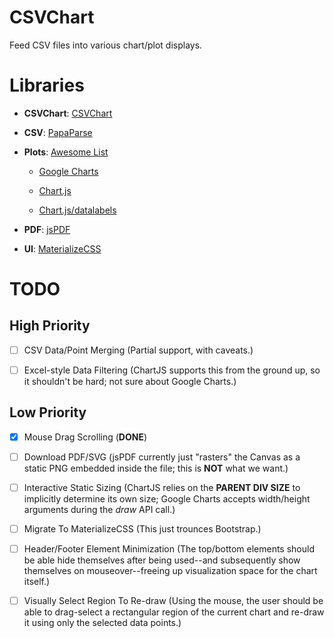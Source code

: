 # CSVChart

Feed CSV files into various chart/plot displays.

# Libraries

- **CSVChart**: [CSVChart](lib/csvchart.js)

- **CSV**: [PapaParse](https://papaparse.com)

- **Plots**: [Awesome List](https://github.com/zingchart/awesome-charting)

  - [Google Charts](https://developers.google.com/chart)

  - [Chart.js](https://www.chartjs.org)
  - [Chart.js/datalabels](https://github.com/chartjs/chartjs-plugin-datalabels)

- **PDF**: [jsPDF](https://github.com/parallax/jsPDF)

- **UI**: [MaterializeCSS](https://materializecss.com)

# TODO

## High Priority

- [ ] CSV Data/Point Merging (Partial support, with caveats.)

- [ ] Excel-style Data Filtering (ChartJS supports this from the ground up, so
  it shouldn't be hard; not sure about Google Charts.)

## Low Priority

- [x] Mouse Drag Scrolling (**DONE**)

- [ ] Download PDF/SVG (jsPDF currently just "rasters" the Canvas as a static
  PNG embedded inside the file; this is **NOT** what we want.)

- [ ] Interactive Static Sizing (ChartJS relies on the **PARENT DIV SIZE** to
  implicitly determine its own size; Google Charts accepts width/height
  arguments during the *draw* API call.)

- [ ] Migrate To MaterializeCSS (This just trounces Bootstrap.)

- [ ] Header/Footer Element Minimization (The top/bottom elements should be able
  hide themselves after being used--and subsequently show themselves on
  mouseover--freeing up visualization space for the chart itself.)

- [ ] Visually Select Region To Re-draw (Using the mouse, the user should be
  able to drag-select a rectangular region of the current chart and re-draw it
  using only the selected data points.)

